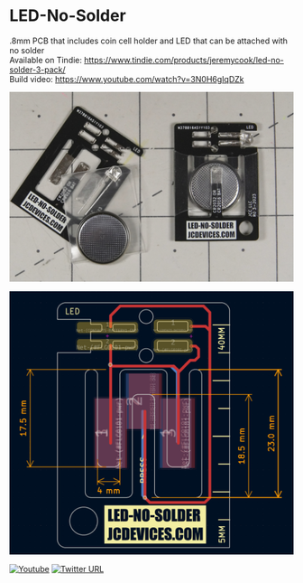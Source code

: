 # LED-No-Solder
.8mm PCB that includes coin cell holder and LED that can be attached with no solder  
Available on Tindie: https://www.tindie.com/products/jeremycook/led-no-solder-3-pack/  
Build video: https://www.youtube.com/watch?v=3N0H6gIqDZk

![image](led-no-solder1.jpg)

![image](led-no-solder.png)

[![Youtube](https://img.shields.io/badge/YouTube-FF0000?style=flat-square&logo=youtube&logoColor=white)](https://www.youtube.com/channel/UCrCbscxHLiaauK4H478ArRQ) [![Twitter URL](https://img.shields.io/twitter/follow/jeremyscook?style=flat-square&logo=twitter)](https://twitter.com/jeremyscook)
